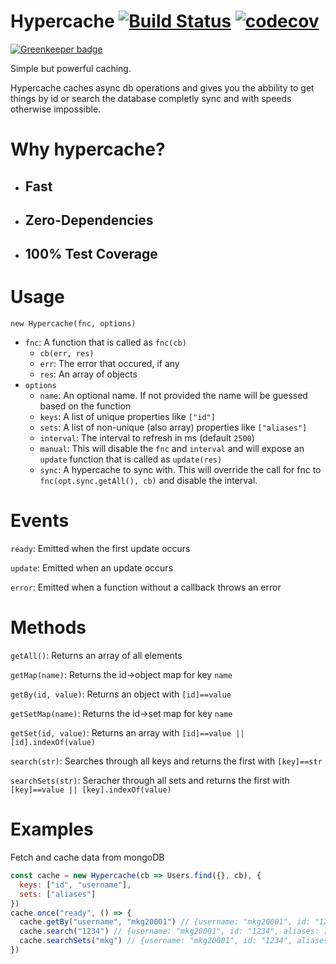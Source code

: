 # Hypercache [![Build Status](https://travis-ci.org/mkg20001/hypercache.svg?branch=master)](https://travis-ci.org/mkg20001/hypercache) [![codecov](https://codecov.io/gh/mkg20001/hypercache/branch/master/graph/badge.svg)](https://codecov.io/gh/mkg20001/hypercache)

[![Greenkeeper badge](https://badges.greenkeeper.io/mkg20001/hypercache.svg)](https://greenkeeper.io/)

Simple but powerful caching.

Hypercache caches async db operations and gives you the abbility to get things by id or search the database completly sync and with speeds otherwise impossible.

# Why hypercache?

-   ## Fast
-   ## Zero-Dependencies
-   ## 100% Test Coverage

# Usage

`new Hypercache(fnc, options)`

-   `fnc`: A function that is called as `fnc(cb)`
    -   `cb(err, res)`
    -   `err`: The error that occured, if any
    -   `res`: An array of objects
-   `options`
    -   `name`: An optional name.
        If not provided the name will be guessed based on the function
    -   `keys`: A list of unique properties like `["id"]`
    -    `sets`: A list of non-unique (also array) properties like `["aliases"]`
    -   `interval`: The interval to refresh in ms (default `2500`)
    -   `manual`: This will disable the `fnc` and `interval` and will expose an `update` function that is called as `update(res)`
    -   `sync`: A hypercache to sync with. This will override the call for fnc to `fnc(opt.sync.getAll(), cb)` and disable the interval.

# Events

`ready`: Emitted when the first update occurs

`update`: Emitted when an update occurs

`error`: Emitted when a function without a callback throws an error

# Methods

`getAll()`: Returns an array of all elements

`getMap(name)`: Returns the id->object map for key `name`

`getBy(id, value)`: Returns an object with `[id]==value`

`getSetMap(name)`: Returns the id->set map for key `name`

`getSet(id, value)`: Returns an array with `[id]==value || [id].indexOf(value)`

`search(str)`: Searches through all keys and returns the first with `[key]==str`

`searchSets(str)`: Seracher through all sets and returns the first with `[key]==value || [key].indexOf(value)`

# Examples

Fetch and cache data from mongoDB

```js
const cache = new Hypercache(cb => Users.find({}, cb), {
  keys: ["id", "username"],
  sets: ["aliases"]
})
cache.once("ready", () => {
  cache.getBy("username", "mkg20001") // {username: "mkg20001", id: "1234", aliases: ["mkg", "krüger"], ...}
  cache.search("1234") // {username: "mkg20001", id: "1234", aliases: ["mkg", "krüger"], ...}
  cache.searchSets("mkg") // {username: "mkg20001", id: "1234", aliases: ["mkg", "krüger"], ...}
})
```
